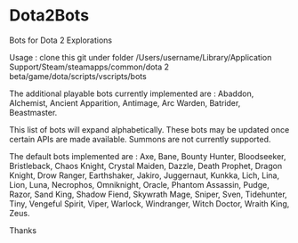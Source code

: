 # Dota2Bots
Bots for Dota 2 Explorations

Usage : clone this git under folder /Users/username/Library/Application Support/Steam/steamapps/common/dota 2 beta/game/dota/scripts/vscripts/bots

The additional playable bots currently implemented are :
Abaddon, Alchemist, Ancient Apparition, Antimage, Arc Warden, Batrider, Beastmaster.

This list of bots will expand alphabetically. These bots may be updated once certain APIs are made available. Summons are not currently supported.

The default bots implemented are :
Axe, Bane, Bounty Hunter, Bloodseeker, Bristleback, Chaos Knight, Crystal Maiden, Dazzle, Death Prophet, Dragon Knight, Drow Ranger, Earthshaker, Jakiro, Juggernaut, Kunkka, Lich, Lina, Lion, Luna, Necrophos, Omniknight, Oracle, Phantom Assassin, Pudge, Razor, Sand King, Shadow Fiend, Skywrath Mage, Sniper, Sven, Tidehunter, Tiny, Vengeful Spirit, Viper, Warlock, Windranger, Witch Doctor, Wraith King, Zeus.

Thanks
